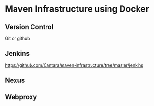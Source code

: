 # Maven Infrastructure using Docker

## Version Control 

Git or github 

## Jenkins 
https://github.com/Cantara/maven-infrastructure/tree/master/jenkins

## Nexus 


## Webproxy


